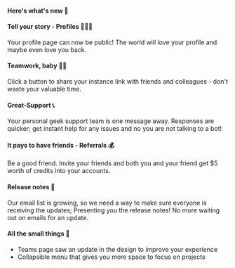 #### Here's what's new 🔔

#### Tell your story - Profiles 👩🏻‍💼
Your profile page can now be public! The world will love your profile and maybe even love you back.

#### Teamwork, baby 🙌🏻
Click a button to share your instance link with friends and colleagues - don't waste your valuable time.

#### Great-Support 📞
Your personal geek support team is one message away. Responses are quicker; get instant help for any issues and no you are not talking to a bot!

#### It pays to have friends - Referrals 💰
Be a good friend. Invite your friends and both you and your friend get $5 worth of credits into your accounts.

#### Release notes 📣
Our email list is growing, so we need a way to make sure everyone is receiving the updates; Presenting you the release notes! No more waiting out on emails for an update.

#### All the small things 🧮
- Teams page saw an update in the design to improve your experience
- Collapsible menu that gives you more space to focus on projects

